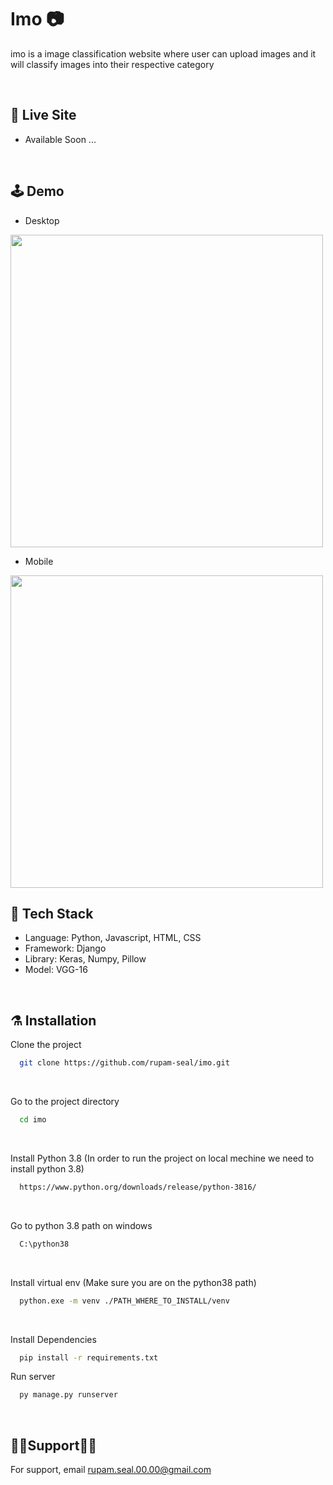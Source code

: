 # Imo 📷
<p>
imo is a image classification website where user can upload images and it will classify images into their respective category
</p>

<br>

## 🚨 Live Site

- Available Soon ...

<br>

## 🕹️ Demo

- Desktop

<img src="https://user-images.githubusercontent.com/72932336/226198402-f1a1fa4b-a4b0-41a1-9c92-2cbf5e256b83.png" height="500"/>

- Mobile

<img src="https://user-images.githubusercontent.com/72932336/226198424-18e9081f-210b-446a-a19e-63ba1b4cba34.png" height="500"/>

<br>

## 🦾 Tech Stack

- Language: Python, Javascript, HTML, CSS
- Framework: Django
- Library: Keras, Numpy, Pillow
- Model: VGG-16

<br>

## ⚗️ Installation

Clone the project

```bash
  git clone https://github.com/rupam-seal/imo.git
```

<br>

Go to the project directory

```bash
  cd imo

```

<br>

Install Python 3.8 (In order to run the project on local mechine we need to install python 3.8)

```bash
  https://www.python.org/downloads/release/python-3816/

```

<br>

Go to python 3.8 path on windows

```bash
  C:\python38

```

<br>

Install virtual env (Make sure you are on the python38 path)

```bash
  python.exe -m venv ./PATH_WHERE_TO_INSTALL/venv

```

<br>

Install Dependencies

```bash
  pip install -r requirements.txt

```

Run server

```bash
  py manage.py runserver
```

<br>

## 💁‍♂️Support💁‍♀️

For support, email rupam.seal.00.00@gmail.com
